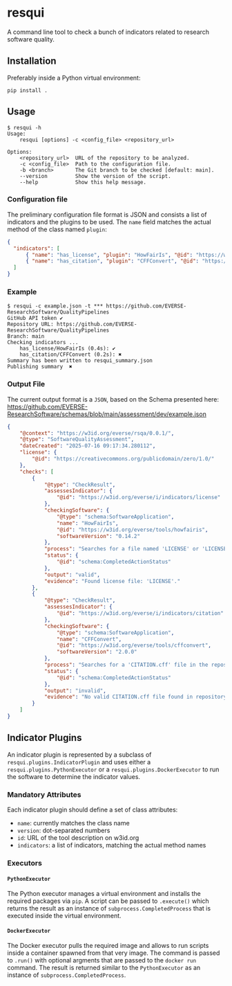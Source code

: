 # resqui

A command line tool to check a bunch of indicators related to research software
quality.

## Installation

Preferably inside a Python virtual environment:

```
pip install .
```

## Usage

```
$ resqui -h
Usage:
    resqui [options] -c <config_file> <repository_url>

Options:
    <repository_url>  URL of the repository to be analyzed.
    -c <config_file>  Path to the configuration file.
    -b <branch>       The Git branch to be checked [default: main].
    --version         Show the version of the script.
    --help            Show this help message.
```

### Configuration file

The preliminary configuration file format is JSON and consists a list
of indicators and the plugins to be used. The `name` field matches the
actual method of the class named `plugin`:

```json
{
  "indicators": [
	  { "name": "has_license", "plugin": "HowFairIs", "@id": "https://w3id.org/everse/i/indicators/license" },
	  { "name": "has_citation", "plugin": "CFFConvert", "@id": "https://w3id.org/everse/i/indicators/citation" }
  ]
}
```


### Example

```
$ resqui -c example.json -t *** https://github.com/EVERSE-ResearchSoftware/QualityPipelines
GitHub API token ✔
Repository URL: https://github.com/EVERSE-ResearchSoftware/QualityPipelines
Branch: main
Checking indicators ...
    has_license/HowFairIs (0.4s): ✔
    has_citation/CFFConvert (0.2s): ✖
Summary has been written to resqui_summary.json
Publishing summary  ✖
```

### Output File

The current output format is a `JSON`, based on the Schema presented here: https://github.com/EVERSE-ResearchSoftware/schemas/blob/main/assessment/dev/example.json

```json
{
    "@context": "https://w3id.org/everse/rsqa/0.0.1/",
    "@type": "SoftwareQualityAssessment",
    "dateCreated": "2025-07-16 09:17:34.280112",
    "license": {
        "@id": "https://creativecommons.org/publicdomain/zero/1.0/"
    },
    "checks": [
        {
            "@type": "CheckResult",
            "assessesIndicator": {
                "@id": "https://w3id.org/everse/i/indicators/license"
            },
            "checkingSoftware": {
                "@type": "schema:SoftwareApplication",
                "name": "HowFairIs",
                "@id": "https://w3id.org/everse/tools/howfairis",
                "softwareVersion": "0.14.2"
            },
            "process": "Searches for a file named 'LICENSE' or 'LICENSE.md' in the repository root.",
            "status": {
                "@id": "schema:CompletedActionStatus"
            },
            "output": "valid",
            "evidence": "Found license file: 'LICENSE'."
        },
        {
            "@type": "CheckResult",
            "assessesIndicator": {
                "@id": "https://w3id.org/everse/i/indicators/citation"
            },
            "checkingSoftware": {
                "@type": "schema:SoftwareApplication",
                "name": "CFFConvert",
                "@id": "https://w3id.org/everse/tools/cffconvert",
                "softwareVersion": "2.0.0"
            },
            "process": "Searches for a 'CITATION.cff' file in the repository root and validates its syntax.",
            "status": {
                "@id": "schema:CompletedActionStatus"
            },
            "output": "invalid",
            "evidence": "No valid CITATION.cff file found in repository root."
        }
    ]
}
```
## Indicator Plugins

An indicator plugin is represented by a subclass of
`resqui.plugins.IndicatorPlugin` and uses either a
`resqui.plugins.PythonExecutor` or a `resqui.plugins.DockerExecutor` to run the
software to determine the indicator values.

### Mandatory Attributes

Each indicator plugin should define a set of class attributes:

- `name`: currently matches the class name
- `version`: dot-separated numbers
- `id`: URL of the tool description on w3id.org
- `indicators`: a list of indicators, matching the actual method names

### Executors

#### `PythonExecutor`

The Python executor manages a virtual environment and installs the required
packages via `pip`. A script can be passed to `.execute()` which returns the
result as an instance of `subprocess.CompletedProcess` that is executed inside
the virtual environment.

#### `DockerExecutor`

The Docker executor pulls the required image and allows to run scripts inside a
container spawned from that very image. The command is passed to `.run()` with
optional argments that are passed to the `docker run` command. The result is
returned similar to the `PythonExecutor` as an instance of
`subprocess.CompletedProcess`.
